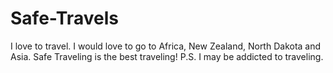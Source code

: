 # Safe-Travels
I love to travel. I would love to go to Africa, New Zealand, North Dakota and Asia. Safe Traveling is the best traveling! 
P.S. I may be addicted to traveling.

